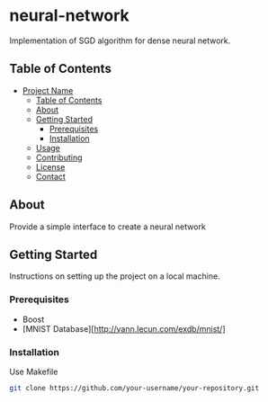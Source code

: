 # neural-network

Implementation of SGD algorithm for dense neural network.

## Table of Contents

- [Project Name](#project-name)
  - [Table of Contents](#table-of-contents)
  - [About](#about)
  - [Getting Started](#getting-started)
    - [Prerequisites](#prerequisites)
    - [Installation](#installation)
  - [Usage](#usage)
  - [Contributing](#contributing)
  - [License](#license)
  - [Contact](#contact)

## About

Provide a simple interface to create a neural network

## Getting Started

Instructions on setting up the project on a local machine.

### Prerequisites

- Boost
- [MNIST Database][http://yann.lecun.com/exdb/mnist/]

### Installation

Use Makefile

```bash
git clone https://github.com/your-username/your-repository.git

